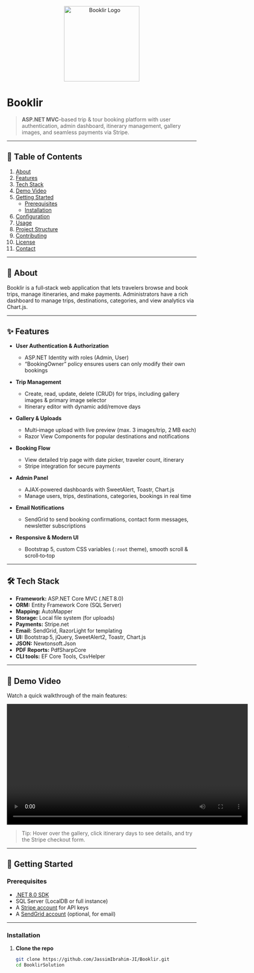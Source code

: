 <p align="center">
  <img src="https://postimg.cc/LJ9wsBrm" alt="Booklir Logo" width="200" />
</p>

# Booklir

> **ASP.NET MVC**–based trip & tour booking platform with user authentication, admin dashboard, itinerary management, gallery images, and seamless payments via Stripe.

---

## 📖 Table of Contents

1. [About](#about)  
2. [Features](#features)  
3. [Tech Stack](#tech-stack)  
4. [Demo Video](#demo-video)  
5. [Getting Started](#getting-started)  
   - [Prerequisites](#prerequisites)  
   - [Installation](#installation)  
6. [Configuration](#configuration)  
7. [Usage](#usage)  
8. [Project Structure](#project-structure)  
9. [Contributing](#contributing)  
10. [License](#license)  
11. [Contact](#contact)  

---

## 🧐 About

Booklir is a full‑stack web application that lets travelers browse and book trips, manage itineraries, and make payments. Administrators have a rich dashboard to manage trips, destinations, categories, and view analytics via Chart.js.

---

## ✨ Features

- **User Authentication & Authorization**  
  - ASP.NET Identity with roles (Admin, User)  
  - “BookingOwner” policy ensures users can only modify their own bookings  

- **Trip Management**  
  - Create, read, update, delete (CRUD) for trips, including gallery images & primary image selector  
  - Itinerary editor with dynamic add/remove days  

- **Gallery & Uploads**  
  - Multi‑image upload with live preview (max. 3 images/trip, 2 MB each)  
  - Razor View Components for popular destinations and notifications  

- **Booking Flow**  
  - View detailed trip page with date picker, traveler count, itinerary  
  - Stripe integration for secure payments  

- **Admin Panel**  
  - AJAX‑powered dashboards with SweetAlert, Toastr, Chart.js  
  - Manage users, trips, destinations, categories, bookings in real time  

- **Email Notifications**  
  - SendGrid to send booking confirmations, contact form messages, newsletter subscriptions  

- **Responsive & Modern UI**  
  - Bootstrap 5, custom CSS variables (`:root` theme), smooth scroll & scroll‑to‑top  

---

## 🛠 Tech Stack

- **Framework:** ASP.NET Core MVC (.NET 8.0)  
- **ORM:** Entity Framework Core (SQL Server)  
- **Mapping:** AutoMapper  
- **Storage:** Local file system (for uploads)  
- **Payments:** Stripe.net  
- **Email:** SendGrid, RazorLight for templating  
- **UI:** Bootstrap 5, jQuery, SweetAlert2, Toastr, Chart.js  
- **JSON:** Newtonsoft.Json  
- **PDF Reports:** PdfSharpCore  
- **CLI tools:** EF Core Tools, CsvHelper  

---

## 🎥 Demo Video

Watch a quick walkthrough of the main features:

<video width="640" controls>
  <source src="https://onedrive.live.com/download?cid=<YOUR-CID>&resid=<RESID>&authkey=<AUTHKEY>" type="video/mp4">
  Your browser does not support the video tag.
</video>

> Tip: Hover over the gallery, click itinerary days to see details, and try the Stripe checkout form.

---

## 🚀 Getting Started

### Prerequisites

- [.NET 8.0 SDK](https://dotnet.microsoft.com/download)  
- SQL Server (LocalDB or full instance)  
- A [Stripe account](https://stripe.com) for API keys  
- A [SendGrid account](https://sendgrid.com) (optional, for email)  

---

### Installation

1. **Clone the repo**  
   ```bash
   git clone https://github.com/JassimIbrahim-JI/Booklir.git
   cd BooklirSolution
